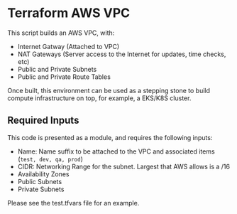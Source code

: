 # Terraform AWS VPC

This script builds an AWS VPC, with:

* Internet Gatway (Attached to VPC)
* NAT Gateways (Server access to the Internet for updates, time checks, etc)
* Public and Private Subnets
* Public and Private Route Tables

Once built, this environment can be used as a stepping stone to build compute infrastructure on top, for example,
a EKS/K8S cluster.

## Required Inputs

This code is presented as a module, and requires the following inputs:

* Name: Name suffix to be attached to the VPC and associated items (`test, dev, qa, prod`)
* CIDR: Networking Range for the subnet. Largest that AWS allows is a /16
* Availability Zones
* Public Subnets
* Private Subnets

Please see the test.tfvars file for an example.
